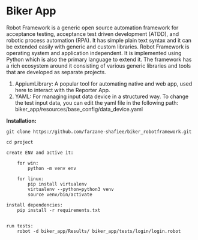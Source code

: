 # Biker App

Robot Framework is a generic open source automation framework for acceptance testing, acceptance test driven development (ATDD), and robotic process automation (RPA). It has simple plain text syntax and it can be extended easily with generic and custom libraries.
Robot Framework is operating system and application independent. It is implemented using Python which is also the primary language to extend it. The framework has a rich ecosystem around it consisting of various generic libraries and tools that are developed as separate projects.

1. AppiumLibrary: A popular tool for automating native and web app, used here to interact with the Reporter App.
2. YAML: For managing input data device in a structured way.
   To change the test input data, you can edit the yaml file in the following path: 
   biker_app/resources/base_config/data_device.yaml

**Installation:**

    git clone https://github.com/farzane-shafiee/biker_robotframework.git

    cd project
    
    create ENV and active it:

        for win: 
            python -m venv env

        for linux: 
            pip install virtualenv
            virtualenv --python=python3 venv
            source venv/bin/activate

    install dependencies:
        pip install -r requirements.txt
        
        
    run tests:
        robot -d biker_app/Results/ biker_app/tests/login/login.robot